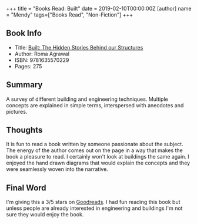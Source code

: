 +++
title = "Books Read: Built"
date = 2019-02-10T00:00:00Z
[author]
	name = "Mendy"
tags=["Books Read", "Non-Fiction"]
+++


## Book Info
* Title: [Built: The Hidden Stories Behind our Structures](https://amzn.to/2Gjm3iL)
* Author: Roma Agrawal
* ISBN: 9781635570229
* Pages: 275

## Summary
A survey of different building and engineering techniques. Multiple concepts are explained in simple terms, interspersed with anecdotes and pictures.  

## Thoughts
It is fun to read a book written by someone passionate about the subject. The energy of the author comes out on the page in a way that makes the book a pleasure to read. I certainly won't look at buildings the same again. I enjoyed the hand drawn diagrams that would explain the concepts and they were seamlessly woven into the narrative. 

## Final Word
I'm giving this a 3/5 stars on [Goodreads](https://www.goodreads.com/book/show/34921647-built). I had fun reading this book but unless people are already interested in engineering and buildings I'm not sure they would enjoy the book. 
